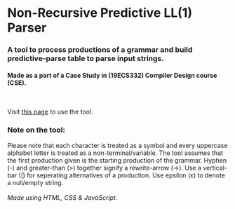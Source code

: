 # Non-Recursive Predictive LL(1) Parser
### A tool to process productions of a grammar and build predictive-parse table to parse input strings.

#### Made as a part of a Case Study in (19ECS332) Compiler Design course (CSE).
<br>

Visit [this page](https://prosamva.github.io/LL1-Parser) to use the tool.
<br>

### Note on the tool:
Please note that each character is treated as a symbol and every uppercase alphabet letter is treated as a non-terminal/variable. The tool assumes that the first production given is the starting production of the grammar.
Hyphen (-) and greater-than (>) together signify a rewrite-arrow (→). Use a vertical-bar (|) for seperating alternatives of a production. Use epsilon (ε) to denote a null/empty string.
<br><br>
*Made using HTML, CSS &amp; JavaScript.*
